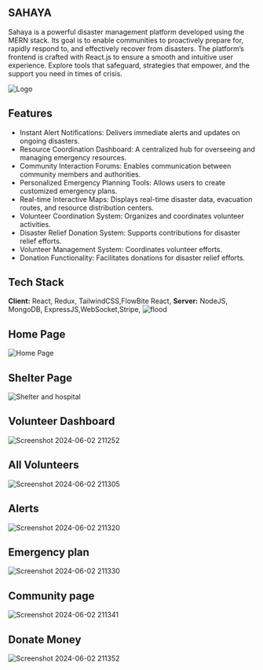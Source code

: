 
## SAHAYA

Sahaya is a powerful disaster management platform developed using the MERN stack. Its goal is to enable communities to proactively prepare for, rapidly respond to, and effectively recover from disasters. The platform’s frontend is crafted with React.js to ensure a smooth and intuitive user experience.
Explore tools that safeguard, strategies that empower, and the support you need in times of crisis.


![Logo](https://github.com/shanmugapriya1203/nexus-client/assets/110707278/bda8cf16-d7f5-456b-a800-6e7dd85954d4)


## Features

- Instant Alert Notifications: Delivers immediate alerts and updates on ongoing disasters.
- Resource Coordination Dashboard: A centralized hub for overseeing and managing emergency resources.
- Community Interaction Forums: Enables communication between community members and authorities.
- Personalized Emergency Planning Tools: Allows users to create customized emergency plans.
- Real-time Interactive Maps: Displays real-time disaster data, evacuation routes, and resource distribution centers.
- Volunteer Coordination System: Organizes and coordinates volunteer activities.
- Disaster Relief Donation System: Supports contributions for disaster relief efforts.
- Volunteer Management System: Coordinates volunteer efforts.
- Donation Functionality: Facilitates donations for disaster relief efforts.
  
## Tech Stack

**Client:** React, Redux, TailwindCSS,FlowBite React,
**Server:** NodeJS, MongoDB, ExpressJS,WebSocket,Stripe,
![flood](https://github.com/user-attachments/assets/0b7b7223-305c-4d85-a62f-14d0e03f0ea4)

## Home Page
![Home Page](https://github.com/shanmugapriya1203/nexus-client/assets/110707278/1158ac27-4fd5-46c7-a584-1c65ba5e8818)
 ## Shelter Page
![Shelter and hospital](https://github.com/shanmugapriya1203/nexus-client/assets/110707278/c844a06c-3190-42dc-bf19-5c6d0db953fc)
 ## Volunteer Dashboard
![Screenshot 2024-06-02 211252](https://github.com/shanmugapriya1203/nexus-client/assets/110707278/e69a6000-de77-4f5a-a33d-c694b8d94307)
 ## All Volunteers
![Screenshot 2024-06-02 211305](https://github.com/shanmugapriya1203/nexus-client/assets/110707278/d57d236b-a1e6-4f8a-af5f-5ae952aef820)
 ## Alerts
![Screenshot 2024-06-02 211320](https://github.com/shanmugapriya1203/nexus-client/assets/110707278/d09bc381-a5ce-4bbe-b54f-7119deb10495)

## Emergency plan
![Screenshot 2024-06-02 211330](https://github.com/shanmugapriya1203/nexus-client/assets/110707278/633b2a4b-1725-4d70-bc2c-284a3a46ab71)

## Community page
![Screenshot 2024-06-02 211341](https://github.com/shanmugapriya1203/nexus-client/assets/110707278/7aa36628-f9d9-4ef3-aef4-f54d57a08f1f)

## Donate Money
![Screenshot 2024-06-02 211352](https://github.com/shanmugapriya1203/nexus-client/assets/110707278/ecb3c562-5280-40aa-ad88-64b7a0f25699)



